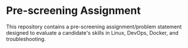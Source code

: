 # Pre-screening Assignment
This repository contains a pre-screening assignment/problem statement designed to evaluate a candidate's skills in Linux, DevOps, Docker, and troubleshooting.
